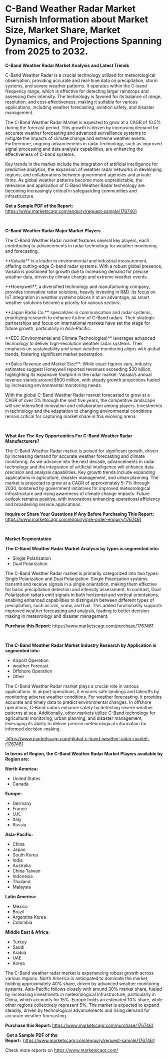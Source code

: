 <p><h1>C-Band Weather Radar Market Furnish Information about Market Size, Market Share, Market Dynamics, and Projections Spanning from 2025 to 2032.</h1></p><p><strong>C-Band Weather Radar Market Analysis and Latest Trends</strong></p>
<p><p>C-Band Weather Radar is a crucial technology utilized for meteorological observation, providing accurate and real-time data on precipitation, storm systems, and severe weather patterns. It operates within the C-band frequency range, which is effective for detecting larger raindrops and assessing their intensity. The technology is favored for its balance of range, resolution, and cost-effectiveness, making it suitable for various applications, including weather forecasting, aviation safety, and disaster management.</p><p>The C-Band Weather Radar Market is expected to grow at a CAGR of 10.5% during the forecast period. This growth is driven by increasing demand for accurate weather forecasting and advanced surveillance systems to mitigate the impacts of climate change and extreme weather events. Furthermore, ongoing advancements in radar technology, such as improved signal processing and data analysis capabilities, are enhancing the effectiveness of C-band systems. </p><p>Key trends in the market include the integration of artificial intelligence for predictive analytics, the expansion of weather radar networks in developing regions, and collaborations between government agencies and private firms. As global weather patterns become more unpredictable, the relevance and application of C-Band Weather Radar technology are becoming increasingly critical in safeguarding communities and infrastructure.</p></p>
<p><strong>Get a Sample PDF of the Report:&nbsp;</strong> <a href="https://www.marketscagr.com/enquiry/request-sample/1767461?utm_campaign=3172&utm_medium=2&utm_source=Github&utm_content=ia&utm_term=11042025&utm_id=c-band-weather-radar">https://www.marketscagr.com/enquiry/request-sample/1767461</a></p>
<p>&nbsp;</p>
<p><strong>C-Band Weather Radar Major Market Players</strong></p>
<p><p>The C-Band Weather Radar market features several key players, each contributing to advancements in radar technology for weather monitoring and forecasting. </p><p>**Vaisala** is a leader in environmental and industrial measurement, offering cutting-edge C-band radar systems. With a robust global presence, Vaisala is positioned for growth due to increasing demand for precise weather data, driven by climate change and extreme weather events. </p><p>**Honeywell**, a diversified technology and manufacturing company, provides innovative radar solutions, heavily investing in R&D. Its focus on IoT integration in weather systems places it at an advantage, as smart weather solutions become a priority for various sectors. </p><p>**Japan Radio Co.** specializes in communication and radar systems, prioritizing research to enhance its line of C-Band radars. Their strategic partnerships and focus on international markets have set the stage for future growth, particularly in Asia-Pacific. </p><p>**EEC (Environmental and Climate Technologies)** leverages advanced technology to deliver high-resolution weather radar systems. Their emphasis on sustainability and smart weather monitoring aligns with global trends, fostering significant market penetration.</p><p>**Sales Revenue and Market Size**: While exact figures vary, industry estimates suggest Honeywell reported revenues exceeding $30 billion, highlighting its expansive footprint in the radar market. Vaisala’s annual revenue stands around $500 million, with steady growth projections fueled by increasing environmental monitoring needs.</p><p>With the global C-Band Weather Radar market forecasted to grow at a CAGR of over 5% through the next five years, the competitive landscape will see intensified innovation and collaboration among players. Investments in technology and the adaptation to changing environmental conditions remain critical for capturing market share in this evolving arena.</p></p>
<p>&nbsp;</p>
<p><strong>What Are The Key Opportunities For C-Band Weather Radar Manufacturers?</strong></p>
<p><p>The C-Band Weather Radar market is poised for significant growth, driven by increasing demand for accurate weather forecasting and climate monitoring. As we advance into the next decade, advancements in radar technology and the integration of artificial intelligence will enhance data precision and analysis capabilities. Key growth trends include expanding applications in agriculture, disaster management, and urban planning. The market is projected to grow at a CAGR of approximately 5-7% through 2030, bolstered by government initiatives for improved meteorological infrastructure and rising awareness of climate change impacts. Future outlook remains positive, with innovations enhancing operational efficiency and broadening service applications.</p></p>
<p><strong>Inquire or Share Your Questions If Any Before Purchasing This Report:</strong> <a href="https://www.marketscagr.com/enquiry/pre-order-enquiry/1767461?utm_campaign=3172&utm_medium=2&utm_source=Github&utm_content=ia&utm_term=11042025&utm_id=c-band-weather-radar">https://www.marketscagr.com/enquiry/pre-order-enquiry/1767461</a></p>
<p>&nbsp;</p>
<p><strong>Market Segmentation</strong></p>
<p><strong>The C-Band Weather Radar Market Analysis by types is segmented into:</strong></p>
<p><ul><li>Single Polarization</li><li>Dual Polarization</li></ul></p>
<p><p>The C-Band Weather Radar market is primarily categorized into two types: Single Polarization and Dual Polarization. Single Polarization systems transmit and receive signals in a single orientation, making them effective for basic precipitation detection and intensity assessment. In contrast, Dual Polarization radars emit signals in both horizontal and vertical orientations, enabling enhanced capabilities to distinguish between different types of precipitation, such as rain, snow, and hail. This added functionality supports improved weather forecasting and analysis, leading to better decision-making in meteorology and disaster management.</p></p>
<p><strong>Purchase this Report:&nbsp;</strong><a href="https://www.marketscagr.com/purchase/1767461?utm_campaign=3172&utm_medium=2&utm_source=Github&utm_content=ia&utm_term=11042025&utm_id=c-band-weather-radar">https://www.marketscagr.com/purchase/1767461</a></p>
<p>&nbsp;</p>
<p><strong>The C-Band Weather Radar Market Industry Research by Application is segmented into:</strong></p>
<p><ul><li>Airport Operation</li><li>weather Forecast</li><li>Offshore Operation</li><li>Other</li></ul></p>
<p><p>The C-Band Weather Radar market plays a crucial role in various applications. In airport operations, it ensures safe landings and takeoffs by monitoring adverse weather conditions. For weather forecasting, it provides accurate and timely data to predict environmental changes. In offshore operations, C-Band radars enhance safety by detecting severe weather patterns at sea. Additionally, other markets utilize C-Band technology for agricultural monitoring, urban planning, and disaster management, leveraging its ability to deliver precise meteorological information for informed decision-making.</p></p>
<p><a href="https://www.marketscagr.com/global-c-band-weather-radar-market-r1767461?utm_campaign=3172&utm_medium=2&utm_source=Github&utm_content=ia&utm_term=11042025&utm_id=c-band-weather-radar">&nbsp;https://www.marketscagr.com/global-c-band-weather-radar-market-r1767461</a></p>
<p><strong>In terms of Region, the C-Band Weather Radar Market Players available by Region are:</strong></p>
<p>
    <p> <strong> North America: </strong>
        <ul>
            <li>United States</li>
            <li>Canada</li>
        </ul>
        </p> 
    <p> <strong> Europe: </strong>
        <ul>
            <li>Germany</li>
            <li>France</li>
            <li>U.K.</li>
            <li>Italy</li>
            <li>Russia</li>
        </ul>
        </p> 
    <p> <strong> Asia-Pacific: </strong>
        <ul>
            <li>China</li>
            <li>Japan</li>
            <li>South Korea</li>
            <li>India</li>
            <li>Australia</li>
            <li>China Taiwan</li>
            <li>Indonesia</li>
            <li>Thailand</li>
            <li>Malaysia</li>
        </ul>
        </p> 
    <p> <strong> Latin America: </strong>
        <ul>
            <li>Mexico</li>
            <li>Brazil</li>
            <li>Argentina Korea</li>
            <li>Colombia</li>
        </ul>
        </p> 
    <p> <strong> Middle East & Africa: </strong>
        <ul>
            <li>Turkey</li>
            <li>Saudi</li>
            <li>Arabia</li>
            <li>UAE</li>
            <li>Korea</li>
        </ul>
    </p>
    </p>
<p><p>The C-Band weather radar market is experiencing robust growth across various regions. North America is anticipated to dominate the market, holding approximately 40% share, driven by advanced weather monitoring systems. Asia-Pacific follows closely with around 30% market share, fueled by increasing investments in meteorological infrastructure, particularly in China, which accounts for 15%. Europe holds an estimated 10% share, while other regions collectively represent 5%. The market is expected to expand steadily, driven by technological advancements and rising demand for accurate weather forecasting.</p></p>
<p><strong>Purchase this Report: </strong><a href="https://www.marketscagr.com/purchase/1767461?utm_campaign=3172&utm_medium=2&utm_source=Github&utm_content=ia&utm_term=11042025&utm_id=c-band-weather-radar">https://www.marketscagr.com/purchase/1767461</a></p>
<p>&nbsp;<strong>Get a Sample PDF of the Report:&nbsp;&nbsp;</strong><a href="https://www.marketscagr.com/enquiry/request-sample/1767461?utm_campaign=3172&utm_medium=2&utm_source=Github&utm_content=ia&utm_term=11042025&utm_id=c-band-weather-radar">https://www.marketscagr.com/enquiry/request-sample/1767461</a></p>
<p><strong></strong></p>
<p>Check more reports on <a href="https://www.marketscagr.com/?utm_campaign=3172&utm_medium=2&utm_source=Github&utm_content=ia&utm_term=11042025&utm_id=c-band-weather-radar">https://www.marketscagr.com/</a></p>